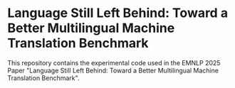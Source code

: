 # Language Still Left Behind: Toward a Better Multilingual Machine Translation Benchmark
This repository contains the experimental code used in the EMNLP 2025 Paper "Language Still Left Behind: Toward a Better Multilingual Machine Translation Benchmark".